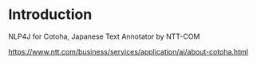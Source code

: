 # Introduction 

NLP4J for Cotoha, Japanese Text Annotator by NTT-COM

https://www.ntt.com/business/services/application/ai/about-cotoha.html

